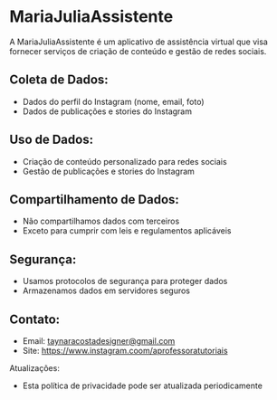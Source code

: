 # MariaJuliaAssistente
A MariaJuliaAssistente é um aplicativo de assistência virtual que visa fornecer serviços de criação de conteúdo e gestão de redes sociais.

## Coleta de Dados:

- Dados do perfil do Instagram (nome, email, foto)
- Dados de publicações e stories do Instagram

## Uso de Dados:

- Criação de conteúdo personalizado para redes sociais
- Gestão de publicações e stories do Instagram

## Compartilhamento de Dados:

- Não compartilhamos dados com terceiros
- Exceto para cumprir com leis e regulamentos aplicáveis

## Segurança:

- Usamos protocolos de segurança para proteger dados
- Armazenamos dados em servidores seguros

## Contato:

- Email: taynaracostadesigner@gmail.com
- Site: https://www.instagram.coom/aprofessoratutoriais

Atualizações:

- Esta política de privacidade pode ser atualizada periodicamente
